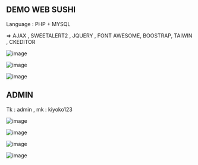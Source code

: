 ## DEMO WEB SUSHI
Language : PHP + MYSQL 

=> AJAX , SWEETALERT2 , JQUERY , FONT AWESOME,  BOOSTRAP, TAIWIN , CKEDITOR

![image](https://github.com/user-attachments/assets/f7960ea9-62a9-4e5a-9ae5-ebfaeebe4965)

![image](https://github.com/user-attachments/assets/bd3ad5ab-fb2d-44cd-8506-ada573741400)

![image](https://github.com/user-attachments/assets/6f0e6819-9928-41ed-925b-b0150494b9be)


## ADMIN
Tk : admin , mk : kiyoko123

![image](https://github.com/user-attachments/assets/b80bc453-ed74-4751-bda6-a34e415c13d3)

![image](https://github.com/user-attachments/assets/76b64275-3789-4995-9332-72cbba0fb45d)

![image](https://github.com/user-attachments/assets/10e43aa3-9edc-49c5-902b-7e29acaedb03)

![image](https://github.com/user-attachments/assets/5f9a068e-3beb-4ced-8752-1bd7feaba9d2)
